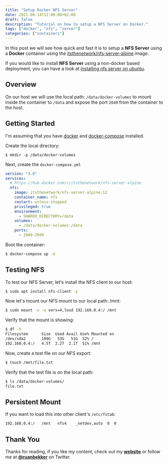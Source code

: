 ```yaml
---
title: "Setup Docker NFS Server"
date: 2021-08-14T12:00:00+02:00
draft: false
description: "Tutorial on how to setup a NFS Server on Docker."
tags: ["docker", "nfs", "server"]
categories: ["containers"]
---
```


In this post we will see how quick and fast it is to setup a **NFS Server** using a **Docker** container using the [itsthenetwork/nfs-server-alpine](https://hub.docker.com/r/itsthenetwork/nfs-server-alpine) image.

If you would like to install **NFS Server** using a non-docker based deployment, you can have a look at [installing nfs server on ubuntu](https://sysadmins.co.za/setup-a-nfs-server-on-ubuntu/).

## Overview

On our host we will use the local path: `/data/docker-volumes` to mount inside the container to `/data` and expose the port `2049` from the container to the host.

## Getting Started

I'm assuming that you have [docker](https://docs.docker.com/get-docker/) and [docker-compose](https://docs.docker.com/compose/install/) installed.

Create the local directory:

```
$ mkdir -p /data/docker-volumes
```

Next, create the `docker-compose.yml`

```yaml
version: "3.8"
services:
  # https://hub.docker.com/r/itsthenetwork/nfs-server-alpine
  nfs:
    image: itsthenetwork/nfs-server-alpine:12
    container_name: nfs
    restart: unless-stopped
    privileged: true
    environment:
      - SHARED_DIRECTORY=/data
    volumes:
      - /data/docker-volumes:/data
    ports:
      - 2049:2049
```

Boot the container:

```bash
$ docker-compose up -d
```

## Testing NFS

To test our NFS Server, let's install the NFS client to our host:

```bash
$ sudo apt install nfs-client -y
```

Now let's mount our NFS mount to our local path: /mnt:

```bash
$ sudo mount -v -o vers=4,loud 192.168.0.4:/ /mnt
```

Verify that the mount is showing:

```bash
$ df -h
Filesystem      Size  Used Avail Use% Mounted on
/dev/sda2       109G   53G   51G  52% /
192.168.0.4:/   4.5T  2.2T  2.1T  51% /mnt
```

Now, create a test file on our NFS export:

```bash
$ touch /mnt/file.txt
```

Verify that the test file is on the local path:

```bash
$ ls /data/docker-volumes/
file.txt
```

## Persistent Mount

If you want to load this into other client's `/etc/fstab`:

```bash
192.168.0.4:/   /mnt   nfs4    _netdev,auto  0  0
```

## Thank You

Thanks for reading, if you like my content, check out my **[website](https://ruan.dev)** or follow me at **[@ruanbekker](https://twitter.com/ruanbekker)** on Twitter.
